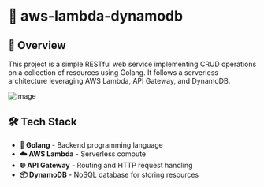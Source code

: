 # 🚀 aws-lambda-dynamodb

## 📌 Overview
This project is a simple RESTful web service implementing CRUD operations on a collection of resources using Golang. It follows a serverless architecture leveraging AWS Lambda, API Gateway, and DynamoDB.

![image](https://media2.dev.to/dynamic/image/width=1000,height=420,fit=cover,gravity=auto,format=auto/https%3A%2F%2Fdev-to-uploads.s3.amazonaws.com%2Fuploads%2Farticles%2Fzw2092xhdgy5vs5dp0ws.png)

## 🛠 Tech Stack
- **🦍 Golang** - Backend programming language
- **☁️ AWS Lambda** - Serverless compute
- **🌐 API Gateway** - Routing and HTTP request handling
- **📦 DynamoDB** - NoSQL database for storing resources

  
